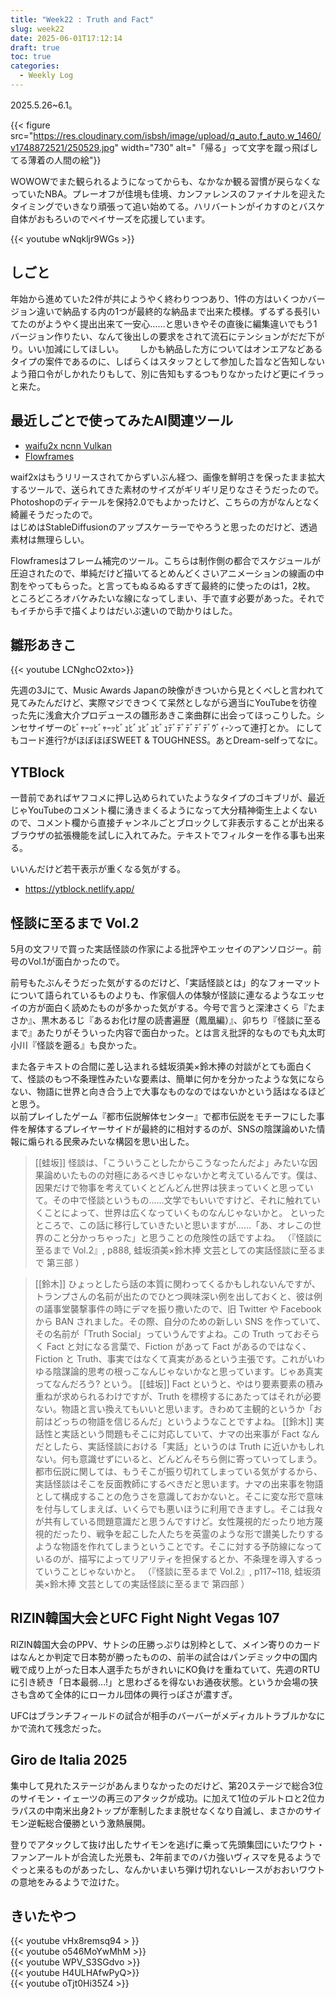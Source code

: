 ```yaml
---
title: "Week22 : Truth and Fact"
slug: week22
date: 2025-06-01T17:12:14
draft: true
toc: true
categories:
  - Weekly Log
---
```

2025.5.26~6.1。

{{< figure src="https://res.cloudinary.com/isbsh/image/upload/q_auto,f_auto,w_1460/v1748872521/250529.jpg" width="730" alt="「帰る」って文字を蹴っ飛ばしてる薄着の人間の絵"}}

WOWOWでまた観られるようになってからも、なかなか観る習慣が戻らなくなっていたNBA。プレーオフが佳境も佳境、カンファレンスのファイナルを迎えたタイミングでいきなり頑張って追い始めてる。ハリバートンがイカすのとバスケ自体がおもろいのでペイサーズを応援しています。

{{< youtube wNqkljr9WGs >}}

<!--more-->

## しごと

年始から進めていた2件が共にようやく終わりつつあり、1件の方はいくつかバージョン違いで納品する内の1つが最終的な納品まで出来た模様。ずるずる長引いてたのがようやく提出出来て一安心……と思いきやその直後に編集違いでもう1バージョン作りたい、なんて後出しの要求をされて流石にテンションがだだ下がり。いい加減にしてほしい。　　
しかも納品した方についてはオンエアなどあるタイプの案件であるのに、しばらくはスタッフとして参加した旨など告知しないよう箝口令がしかれたりもして、別に告知もするつもりなかったけど更にイラっと来た。

## 最近しごとで使ってみたAI関連ツール

- [waifu2x ncnn Vulkan](https://github.com/nihui/waifu2x-ncnn-vulkan)
- [Flowframes](https://github.com/n00mkrad/flowframes)

waif2xはもうリリースされてからずいぶん経つ、画像を鮮明さを保ったまま拡大するツールで、送られてきた素材のサイズがギリギリ足りなさそうだったので。Photoshopのディテールを保持2.0でもよかったけど、こちらの方がなんとなく綺麗そうだったので。  
はじめはStableDiffusionのアップスケーラーでやろうと思ったのだけど、透過素材は無理らしい。

Flowframesはフレーム補完のツール。こちらは制作側の都合でスケジュールが圧迫されたので、単純だけど描いてるとめんどくさいアニメーションの線画の中割をやってもらった。と言ってもぬるぬるすぎて最終的に使ったのは1，2枚。　　
ところどころオバケみたいな線になってしまい、手で直す必要があった。それでもイチから手で描くよりはだいぶ速いので助かりはした。

## 雛形あきこ

{{< youtube LCNghcO2xto>}}

先週の3Jにて、Music Awards Japanの映像がきついから見とくべしと言われて見てみたんだけど、実際マジできつくて呆然としながら適当にYouTubeを彷徨った先に浅倉大介プロデュースの雛形あきこ楽曲群に出会ってほっこりした。シンセサイザーのﾋﾞｬｰｯﾋﾞｬｰｯﾋﾞｭﾋﾞｭﾋﾞｭﾋﾞｭﾃﾞﾃﾞﾃﾞﾃﾞﾃﾞｳﾞｨ-ﾝって連打とか。 
にしてもコード進行?がほぼほぼSWEET & TOUGHNESS。あとDream-selfってなに。

## YTBlock

一昔前であればヤフコメに押し込められていたようなタイプのゴキブリが、最近じゃYouTubeのコメント欄に湧きまくるようになって大分精神衛生上よくないので、コメント欄から直接チャンネルごとブロックして非表示することが出来るブラウザの拡張機能を試しに入れてみた。テキストでフィルターを作る事も出来る。

いいんだけど若干表示が重くなる気がする。

- https://ytblock.netlify.app/

## 怪談に至るまで Vol.2

5月の文フリで買った実話怪談の作家による批評やエッセイのアンソロジー。前号のVol.1が面白かったので。

前号もたぶんそうだった気がするのだけど、「実話怪談とは」的なフォーマットについて語られているものよりも、作家個人の体験が怪談に連なるようなエッセイの方が面白く読めたものが多かった気がする。今号で言うと深津さくら『たまさか』、黒木あるじ『あるお化け屋の読書遍歴（鳳凰編）』、卯ちり『怪談に至るまで』あたりがそういった内容で面白かった。とは言え批評的なものでも丸太町小川『怪談を遡る』も良かった。

また各テキストの合間に差し込まれる蛙坂須美×鈴木捧の対談がとても面白くて、怪談のもつ不条理性みたいな要素は、簡単に何かを分かったような気にならない、物語に世界と向き合う上で大事なものなのではないかという話はなるほどと思う。  
以前プレイしたゲーム『都市伝説解体センター』で都市伝説をモチーフにした事件を解体するプレイヤーサイドが最終的に相対するのが、SNSの陰謀論めいた情報に煽られる民衆みたいな構図を思い出した。

> [[蛙坂]]  怪談は、「こういうことしたからこうなったんだよ」みたいな因果論めいたものの対極にあるべきじゃないかと考えているんです。僕は、因果だけで物事を考えていくとどんどん世界は狭まっていくと思っていて。その中で怪談というもの……文学でもいいですけど、それに触れていくことによって、世界は広くなっていくものなんじゃないかと。
> といったところで、この話に移行していきたいと思いますが……「あ、オレこの世界のこと分かっちゃった」と思うことの危険性の話ですよね。
>（『怪談に至るまで Vol.2』, p888,  蛙坂須美×鈴木捧 文芸としての実話怪談に至るまで 第三部 ）

> [[鈴木]] ひょっとしたら話の本質に関わってくるかもしれないんですが、トランプさんの名前が出たのでひとつ興味深い例を出しておくと、彼は例の議事堂襲撃事件の時にデマを振り撒いたので、旧 Twitter や Facebook から BAN されました。その際、自分のための新しい SNS を作っていて、その名前が「Truth Social」っていうんですよね。この Truth っておそらく Fact と対になる言葉で、Fiction があって Fact があるのではなく、Fiction と Truth、事実ではなくて真実があるという主張です。これがいわゆる陰謀論的思考の根っこなんじゃないかなと思っています。じゃあ真実ってなんだろう? という。
> [[蛙坂]] Fact というと、やはり要素要素の積み重ねが求められるわけですが、Truth を標榜するにあたってはそれが必要ない。物語と言い換えてもいいと思います。きわめて主観的というか「お前はどっちの物語を信じるんだ」というようなことですよね。
> [[鈴木]] 実話性と実話という問題もそこに対応していて、ナマの出来事が  Fact なんだとしたら、実話怪談における「実話」というのは Truth に近いかもしれない。何も意識せずにいると、どんどんそちら側に寄っていってしまう。都市伝説に関しては、もうそこが振り切れてしまっている気がするから、実話怪談はそこを反面教師にするべきだと思います。ナマの出来事を物語として構成することの危うさを意識しておかないと。そこに変な形で意味を付与してしまえば、いくらでも悪いほうに利用できますし。そこは我々が共有している問題意識だと思うんですけど。女性蔑視的だったり地方蔑視的だったり、戦争を起こした人たちを英霊のような形で讃美したりするような物語を作れてしまうということです。そこに対する予防線になっているのが、描写によってリアリティを担保するとか、不条理を導入するっていうことじゃないかと。
> （『怪談に至るまで Vol.2』, p117~118,  蛙坂須美×鈴木捧 文芸としての実話怪談に至るまで 第四部 ）

## RIZIN韓国大会とUFC Fight Night Vegas 107

 RIZIN韓国大会のPPV、サトシの圧勝っぷりは別枠として、メイン寄りのカードはなんとか判定で日本勢が勝ったものの、前半の試合はパンデミック中の国内戦で成り上がった日本人選手たちがきれいにKO負けを重ねていて、先週のRTUに引き続き「日本最弱…!」と思わざるを得ないお通夜状態。というか会場の狭さも含めて全体的にローカル団体の興行っぽさが濃すぎ。

 UFCはブランチフィールドの試合が相手のバーバーがメディカルトラブルかなにかで流れて残念だった。


## Giro de Italia 2025

集中して見れたステージがあんまりなかったのだけど、第20ステージで総合3位のサイモン・イェーツの再三のアタックが成功。に加えて1位のデルトロと2位カラパスの中南米出身2トップが牽制したまま脱せなくなり自滅し、まさかのサイモン逆転総合優勝という激熱展開。

登りでアタックして抜け出したサイモンを逃げに乗って先頭集団にいたワウト・ファンアールトが合流した光景も、2年前までのバカ強いヴィスマを見るようでぐっと来るものがあったし、なんかいまいち弾け切れないレースがおおいワウトの意地をみるようで泣けた。

## きいたやつ

{{< youtube vHx8remsq94 > }}  
{{< youtube o546MoYwMhM >}}  
{{< youtube WPV_S3SGdvo >}}  
{{< youtube H4ULHAfwPyQ>}}  
{{< youtube oTjt0Hi35Z4 >}}